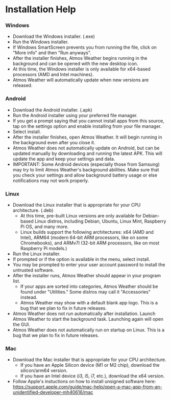 # Installation Help

### Windows
- Download the Windows installer. (.exe)
- Run the Windows installer.
- If Windows SmartScreen prevents you from running the file, click on "More info" and then "Run anyways".
- After the installer finishes, Atmos Weather begins running in the background and can be opened with the new desktop icon.
- At this time, the Windows installer is only available for x64-based processors (AMD and Intel machines).
- Atmos Weather will automatically update when new versions are released.

### Android
- Download the Android installer. (.apk)
- Run the Android installer using your preferred file manager.
- If you get a prompt saying that you cannot install apps from this source, tap on the settings option and enable installing from your file manager.
- Select install.
- After the installer finishes, open Atmos Weather. It will begin running in the background even after you close it.
- Atmos Weather does not automatically update on Android, but can be updated manually by downloading and running the latest APK. This will update the app and keep your settings and data.
- IMPORTANT: Some Android devices (especially those from Samsung) may try to limit Atmos Weather's background abilities. Make sure that you check your settings and allow background battery usage or else notifications may not work properly.

### Linux
- Download the Linux installer that is appropriate for your CPU architecture. (.deb)
  - At this time, pre-built Linux versions are only available for Debian-based Linux distros, including Debian, Ubuntu, Linux Mint, Raspberry Pi OS, and many more.
  - Linux builds support the following architectures: x64 (AMD and Intel), ARM64 (modern 64-bit ARM processors, like on some Chromebooks), and ARMv7l (32-bit ARM processors, like on most Raspberry Pi models.)
- Run the Linux installer.
- If prompted or if the option is available in the menu, select install.
- You may be prompted to enter your user account password to install the untrusted software.
- After the installer runs, Atmos Weather should appear in your program list.
  - If your apps are sorted into categories, Atmos Weather should be found under "Utilities." Some distros may call it "Accessories" instead.
  - Atmos Weather may show with a default blank app logo. This is a bug that we plan to fix in future releases.
- Atmos Weather does not run automatically after installation. Launch Atmos Weather to start the background task. Launching again will open the GUI.
- Atmos Weather does not automatically run on startup on Linux. This is a bug that we plan to fix in future releases.

### Mac
- Download the Mac installer that is appropriate for your CPU architecture.
  - If you have an Apple Silicon device (M1 or M2 chip), download the silicon/arm64 version.
  - If you have an Intel device (i3, i5, i7, etc.), download the x64 version.
- Follow Apple's instuctions on how to install unsigned software here: https://support.apple.com/guide/mac-help/open-a-mac-app-from-an-unidentified-developer-mh40616/mac
